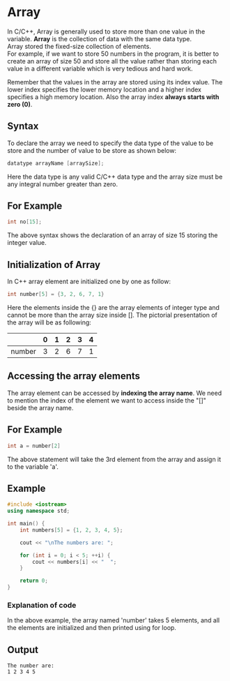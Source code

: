 # Array  

In C/C++, Array is generally used to store more than one value in the variable. **Array** is the collection of data with the same data type.  
Array stored the fixed-size collection of elements.  
For example, if we want to store 50 numbers in the program, it is better to create an array of size 50 and store all the value rather than storing each value in a different variable which is very tedious and hard work.  

Remember that the values in the array are stored using its index value. The lower index specifies the lower memory location and a higher index specifies a high memory location. Also the array index **always starts with zero (0)**.  

## Syntax  
To declare the array we need to specify the data type of the value to be store and the number of value to be store as shown below:  

```c++
datatype arrayName [arraySize];
```  
Here the data type is any valid C/C++ data type and the array size must be any integral number greater than zero.  

## For Example  
```c++
int no[15];
```
The above syntax shows the declaration of an array of size 15 storing the integer value.  

## Initialization of Array  

In C++ array element are initialized one by one as follow:

```c++
int number[5] = {3, 2, 6, 7, 1}
```
Here the elements inside the {} are the array elements of integer type and cannot be more than the array size inside []. The pictorial presentation of the array will be as following:  

|        | 0 | 1 | 2 | 3 | 4 |
|:------:|:-:|:-:|:-:|:-:|:-:|
| number | 3 | 2 | 6 | 7 | 1 |  

## Accessing the array elements

The array element can be accessed by **indexing the array name**. We need to mention the index of the element we want to access inside the "[]" beside the array name. 

## For Example 

```c++
int a = number[2]
```
The above statement will take the 3rd element from the array and assign it to the variable 'a'. 

## Example  

```c++
#include <iostream>
using namespace std;

int main() {
    int numbers[5] = {1, 2, 3, 4, 5};

    cout << "\nThe numbers are: ";

    for (int i = 0; i < 5; ++i) {
        cout << numbers[i] << "  ";
    }

    return 0;
}
```  

### Explanation of code  

In the above example, the array named 'number' takes 5 elements, and all the elements are initialized and then printed using for loop.  

## Output 
```
The number are:
1 2 3 4 5
```


